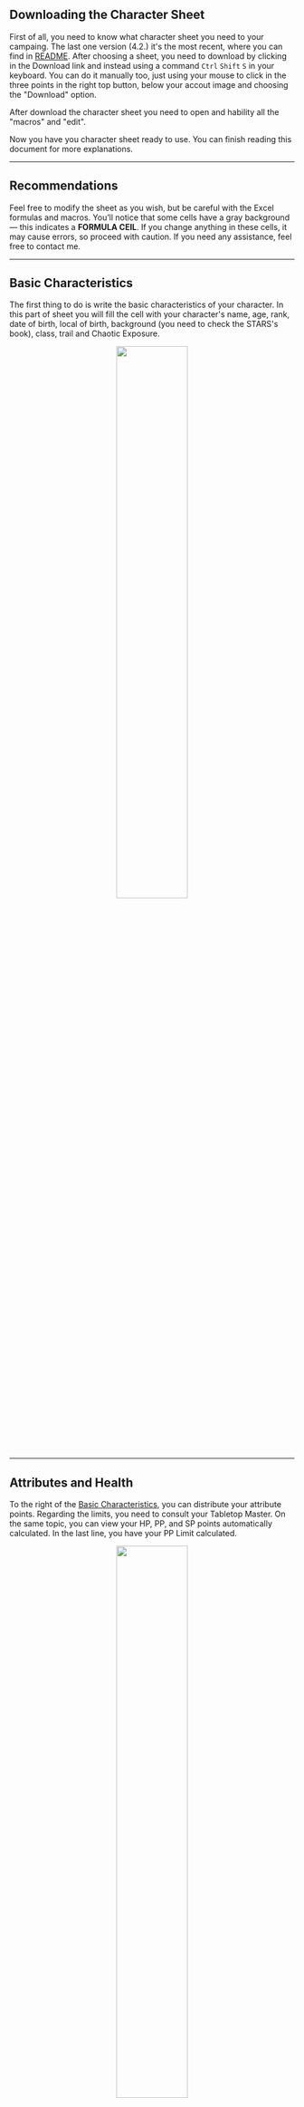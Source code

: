## Downloading the Character Sheet

First of all, you need to know what character sheet you need to your campaing. The last one version (4.2.) it's the most recent, where you can find in [README](README.md/#42). After choosing a sheet, you need to download by clicking in the Download link and instead using a command `Ctrl` `Shift` `S` in your keyboard. You can do it manually too, just using your mouse to click in the three points in the right top button, below your accout image and choosing the "Download" option. 

After download the character sheet you need to open and hability all the "macros" and "edit". 

Now you have you character sheet ready to use. You can finish reading this document for more explanations. 

---

## Recommendations

Feel free to modify the sheet as you wish, but be careful with the Excel formulas and macros. You’ll notice that some cells have a gray background — this indicates a **FORMULA CEIL**. If you change anything in these cells, it may cause errors, so proceed with caution. If you need any assistance, feel free to contact me.

---

## Basic Characteristics

The first thing to do is write the basic characteristics of your character. In this part of sheet you will fill the cell with your character's name, age, rank, date of birth, local of birth, background (you need to check the STARS's book), class, trail and Chaotic Exposure.

<div align="center">
  <img src="./Imgs/basic.png" height="50%" width="50%">
</div>

---

## Attributes and Health

To the right of the [Basic Characteristics](#basic-characteristics), you can distribute your attribute points. Regarding the limits, you need to consult your Tabletop Master. On the same topic, you can view your HP, PP, and SP points automatically calculated. In the last line, you have your PP Limit calculated.

<div align="center">
  <img src="./Imgs/attributes-health.jpeg" height="50%" width="50%">
</div>

---

## Class abilities and Powers

Below the [Basic Characteristics](#basic-characteristics), you can find two tables. In these tables, you can fill the name of the ability you are taking and the Powers that you have created. You can describe everthing your abilities do in the annotations in Excel.

<div align="center">
  <img src="./Imgs/abilities-and-powers.jpeg" height="10%" width="50%">
</div>

---

## Expertises

The last table in the extreme right of the sheet is Expertise Table what calculates you expertise modifications. You only need to select what level of training is you character with this Expertise and write the modifications of a expertise on "Others" column (penultimate).

<div align="center">
  <img src="./Imgs/expertises.png" height="50%" width="50%">
</div>

---

## Resistence and Damage Reduction

First of all, you need to select what type of damage you receive. After this, if you have any damage division you need to select "SIM" to half the damage.

<div align="center">
  <img src="./Imgs/damage-reduction.png" height="50%" width="50%">
</div>

---

## Weapons and Armor

In this part of the character sheet you need to write the details of your weapon and armor.

<div align="center">
  <img src="./Imgs/weapons-and-armors.png" height="50%" width="50%">
</div>

---

## Other Expenses

You can note every other items that may will help you in the mission.

<div align="center">
  <img src="./Imgs/other-expenses.png" height="50%" width="50%">
</div>

---

## Passage

In everyline of this table you can fill with yours passage power in each level of Chaotic Exposition. You can use Excel note tool to write the passage power.

<div align="center">
  <img src="./Imgs/passage-informations.png" height="50%" width="50%">
</div>

---

## Elemental Affinity

In this section of your character sheet, you will find cells to fill in with your affinities. Taking advantage of the space, markings have been made to help you identify the oppressive and oppressed elements.

<div align="center">
  <img src="./Imgs/element-affinity.png" height="50%" width="50%">
</div>

---
